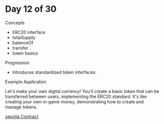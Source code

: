 # Day 12 of 30

Concepts

- ERC20 interface
- totalSupply
- balanceOf
- transfer
- token basics

Progression

- Introduces standardized token interfaces.

Example Application

Let's make your own digital currency! You'll create a basic token that can be transferred between users, implementing the ERC20 standard. It's like creating your own in-game money, demonstrating how to create and manage tokens.

[sepolia Contract](https://sepolia.etherscan.io/address/0x612F1bd01228DDe741a77532f0591F8B3843460C#code)
